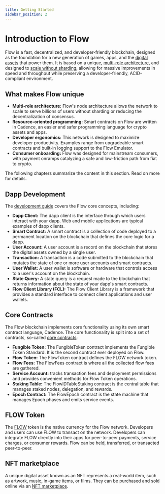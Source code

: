 ```yaml
---
title: Getting Started
sidebar_position: 2
---
```


# Introduction to Flow

‍Flow is a fast, decentralized, and developer-friendly blockchain, designed as the foundation for a new generation of games, apps, and the [digital assets](https://www.onflow.org/post/flow-blockchain-cadence-programming-language-resources-assets) that power them. It is based on a unique, [multi-role architecture](https://www.onflow.org/primer), and designed to [scale without sharding](https://www.onflow.org/post/flow-blockchain-multi-node-architecture-advantages), allowing for massive improvements in speed and throughput while preserving a developer-friendly, ACID-compliant environment.

## What makes Flow unique

- **Multi-role architecture:** Flow's node architecture allows the network to scale to serve billions of users without sharding or reducing the decentralization of consensus.
- **Resource-oriented programming:** Smart contracts on Flow are written in Cadence, an easier and safer programming language for crypto assets and apps.
- **Developer ergonomics:** This network is designed to maximize developer productivity. Examples range from upgradeable smart contracts and built-in logging support to the Flow Emulator.
- **Consumer onboarding:** Flow was designed for mainstream consumers, with payment onramps catalyzing a safe and low-friction path from fiat to crypto.

The following chapters summarize the content in this section. Read on more for details.

## Dapp Development

The [development guide](../../tutorials/intro.md) covers the Flow core concepts, including:

- **Dapp Client:** The dapp client is the interface through which users interact with your dapp. Web and mobile applications are typical examples of dapp clients.
- **Smart Contract:** A smart contract is a collection of code deployed to a permanent location on the blockchain that defines the core logic for a dapp.
- **User Account:** A user account is a record on the blockchain that stores the digital assets owned by a single user.
- **Transaction:** A transaction is a code submitted to the blockchain that mutates the state of one or more user accounts and smart contracts.
- **User Wallet:** A user wallet is software or hardware that controls access to a user's account on the blockchain.
- **State Query:** A state query is a request made to the blockchain that returns information about the state of your dapp's smart contracts.
- **Flow Client Library (FCL):** The Flow Client Library is a framework that provides a standard interface to connect client applications and user wallets.

## Core Contracts

The Flow blockchain implements core functionality using its own smart contract language, Cadence. The core functionality is split into a set of contracts, so-called [core contracts](../../cadence/core-contracts/index.md):

- **Fungible Token:** The FungibleToken contract implements the Fungible Token Standard. It is the second contract ever deployed on Flow.
- **Flow Token:** The FlowToken contract defines the FLOW network token.
- **Flow Fees:** The FlowFees contract is where all the collected flow fees are gathered.
- **Service Account:** tracks transaction fees and deployment permissions and provides convenient methods for Flow Token operations.
- **Staking Table:** The FlowIDTableStaking contract is the central table that manages staked nodes, delegation, and rewards.
- **Epoch Contract:** The FlowEpoch contract is the state machine that manages Epoch phases and emits service events.

## FLOW Token

The [FLOW](../../cadence/core-contracts/flow-token.mdx) token is the native currency for the Flow network. Developers and users can use FLOW to transact on the network. Developers can integrate FLOW directly into their apps for peer-to-peer payments, service charges, or consumer rewards. Flow can be held, transferred, or transacted peer-to-peer.

## NFT marketplace

A unique digital asset known as an NFT represents a real-world item, such as artwork, music, in-game items, or films. They can be purchased and sold online via an [NFT marketplace](../../tutorials/kitty-items/next-steps.md#learn-more-about-nft-marketplaces).
